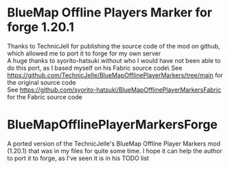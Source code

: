 # BlueMap Offline Players Marker for forge 1.20.1
Thanks to TechnicJell for publishing the source code of the mod on github, which allowed me to port it to forge for my own server\
A huge thanks to syorito-hatsuki without who I would have not been able to do this port, as I based myself on his Fabric source code\ 
See https://github.com/TechnicJelle/BlueMapOfflinePlayerMarkers/tree/main for the original source code\
See https://github.com/syorito-hatsuki/BlueMapOfflinePlayerMarkersFabric for the Fabric source code

# BlueMapOfflinePlayerMarkersForge
A ported version of the TechnicJelle's BlueMap Offline Player Markers mod (1.20.1) that was in my files for quite some time. I hope it can help the author to port it to forge, as I've seen it is in his TODO list
